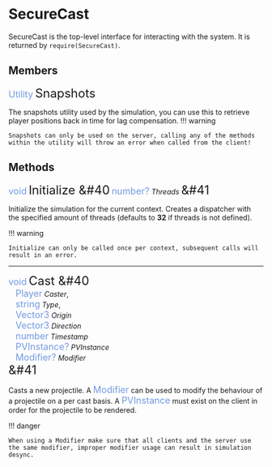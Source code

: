 <style>
    .type {
        color: rgb(115, 154, 226);
        font-size: large
    }
    .method {
        font-size: x-large
    }
</style>

# SecureCast

SecureCast is the top-level interface for interacting with the system. It is returned by `require(SecureCast)`.

## Members

<span class="type">Utility</span>
<span class="method"> Snapshots</span>

The snapshots utility used by the simulation, you can use this to retrieve player positions back in time for lag compensation.
!!! warning

    Snapshots can only be used on the server, calling any of the methods within the utility will throw an error when called from the client!

## Methods

<span class="type">void</span>
<span class="method"> Initialize &#40</span>
    <span class="type">number?</span> <i>Threads</i>
<span class="method">&#41</span>

Initialize the simulation for the current context. Creates a dispatcher with the specified amount of threads (defaults to <b>32</b> if threads is not defined).

!!! warning

    Initialize can only be called once per context, subsequent calls will result in an error.

---

<span class="type">void</span>
<span class="method"> Cast &#40</span>
    <br>&emsp;<span class="type">Player</span> <i>Caster</i>,
    <br>&emsp;<span class="type">string</span> <i>Type</i>,
    <br>&emsp;<span class="type">Vector3</span> <i>Origin</i>
    <br>&emsp;<span class="type">Vector3</span> <i>Direction</i>
    <br>&emsp;<span class="type">number</span> <i>Timestamp</i>
    <br>&emsp;<span class="type">PVInstance?</span> <i>PVInstance</i>
    <br>&emsp;<span class="type">Modifier?</span> <i>Modifier</i>
<br><span class="method">&#41</span>

Casts a new projectile. A <span class="type">Modifier</span> can be used to modify the behaviour of a projectile on a per cast basis. A <span class="type">PVInstance</span> must exist on the client in order for the projectile to be rendered.

!!! danger

    When using a Modifier make sure that all clients and the server use the same modifier, improper modifier usage can result in simulation desync.